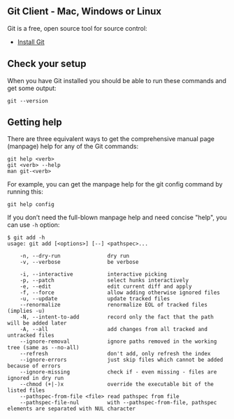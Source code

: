 ## Git Client - Mac, Windows or Linux

Git is a free, open source tool for source control:

- [Install Git](https://git-scm.com/downloads)

## Check your setup

When you have Git installed you should be able to run these commands and get some output:

```
git --version
```

## Getting help
There are three equivalent ways to get the comprehensive manual page (manpage) help for any of the Git commands:

```
git help <verb>
git <verb> --help
man git-<verb>
```

For example, you can get the manpage help for the git config command by running this:
```
git help config
```

If you don’t need the full-blown manpage help and need concise "help", you can use `-h` option:
```
$ git add -h
usage: git add [<options>] [--] <pathspec>...

    -n, --dry-run               dry run
    -v, --verbose               be verbose

    -i, --interactive           interactive picking
    -p, --patch                 select hunks interactively
    -e, --edit                  edit current diff and apply
    -f, --force                 allow adding otherwise ignored files
    -u, --update                update tracked files
    --renormalize               renormalize EOL of tracked files (implies -u)
    -N, --intent-to-add         record only the fact that the path will be added later
    -A, --all                   add changes from all tracked and untracked files
    --ignore-removal            ignore paths removed in the working tree (same as --no-all)
    --refresh                   don't add, only refresh the index
    --ignore-errors             just skip files which cannot be added because of errors
    --ignore-missing            check if - even missing - files are ignored in dry run
    --chmod (+|-)x              override the executable bit of the listed files
    --pathspec-from-file <file> read pathspec from file
    --pathspec-file-nul         with --pathspec-from-file, pathspec elements are separated with NUL character
```    